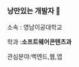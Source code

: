 ### 낭만있는 개발자 👋

소속 : 영남이공대학교


학과 :**소프트웨어콘텐츠과**

관심분야:백엔드,웹,앱



<!--
**banggirim/banggirim** is a ✨ _special_ ✨ repository because its `README.md` (this file) appears on your GitHub profile.

Here are some ideas to get you started:

- 🔭 I’m currently working on ...
- 🌱 I’m currently learning ...
- 👯 I’m looking to collaborate on ...
- 🤔 I’m looking for help with ...
- 💬 Ask me about ...
- 📫 How to reach me: ...
- 😄 Pronouns: ...
- ⚡ Fun fact: ...
-->
